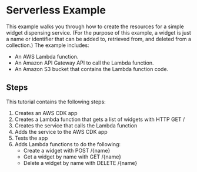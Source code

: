 # Serverless Example
This example walks you through how to create the resources for a simple widget dispensing service. (For the purpose of this example, a widget is just a name or identifier that can be added to, retrieved from, and deleted from a collection.) The example includes:

- An AWS Lambda function.
- An Amazon API Gateway API to call the Lambda function.
- An Amazon S3 bucket that contains the Lambda function code.

## Steps
This tutorial contains the following steps:
1. Creates an AWS CDK app
2. Creates a Lambda function that gets a list of widgets with HTTP GET /
3. Creates the service that calls the Lambda function
4. Adds the service to the AWS CDK app
5. Tests the app
6. Adds Lambda functions to do the following:
    - Create a widget with POST /{name}
    - Get a widget by name with GET /{name}
    - Delete a widget by name with DELETE /{name}
